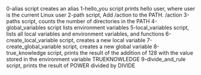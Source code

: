 0-alias script creates an alias
1-hello_you script prints hello user, where user is the current Linux user
2-path script, Add /action to the PATH. /action
3-paths script, counts the number of directories in the PATH
4-global_variables script lists environment variables
5-local_variables script, lists all local variables and environment variables, and functions
6-create_local_variable script, creates a new local variable
7-create_global_variable script, creates a new global variable
8-true_knowledge script,  prints the result of the addition of 128 with the value stored in the environment variable TRUEKNOWLEDGE
9-divide_and_rule script,  prints the result of POWER divided by DIVIDE
